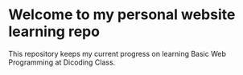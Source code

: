 # Welcome to my personal website learning repo  

This repository keeps my current progress on learning Basic Web Programming at Dicoding Class. 
